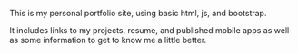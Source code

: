 This is my personal portfolio site, using basic html, js, and bootstrap. 

It includes links to my projects, resume, and published mobile apps as well as some information to get to know me a little better.